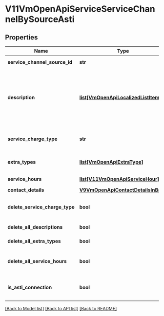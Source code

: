 # V11VmOpenApiServiceServiceChannelBySourceAsti

## Properties
Name | Type | Description | Notes
------------ | ------------- | ------------- | -------------
**service_channel_source_id** | **str** | The external source id for service channel. | 
**description** | [**list[VmOpenApiLocalizedListItem]**](VmOpenApiLocalizedListItem.md) | List of localized service channel relationship descriptions. Possible type values are: Description, ChargeTypeAdditionalInfo. (Max.Length: 500 Description). (Max.Length: 500 ChargeTypeAdditionalInfo). | [optional] 
**service_charge_type** | **str** | Service charge type. Possible values are: Chargeable, FreeOfCharge or Other | [optional] 
**extra_types** | [**list[VmOpenApiExtraType]**](VmOpenApiExtraType.md) | The extra types related to service and service channel connection. | [optional] 
**service_hours** | [**list[V11VmOpenApiServiceHour]**](V11VmOpenApiServiceHour.md) | List of connection related service hours. | [optional] 
**contact_details** | [**V9VmOpenApiContactDetailsInBase**](V9VmOpenApiContactDetailsInBase.md) |  | [optional] 
**delete_service_charge_type** | **bool** | Indicates if value for property ServiceChargeType should be deleted. | [optional] 
**delete_all_descriptions** | **bool** | Indicates if all descriptions should be deleted. | [optional] 
**delete_all_extra_types** | **bool** | Indicates if all extra types should be deleted. | [optional] 
**delete_all_service_hours** | **bool** | Gets or sets a value indicating whether all service hours should be deleted. | [optional] 
**is_asti_connection** | **bool** | Indicates if connection between service and service channel is ASTI related. | [optional] 

[[Back to Model list]](../README.md#documentation-for-models) [[Back to API list]](../README.md#documentation-for-api-endpoints) [[Back to README]](../README.md)

